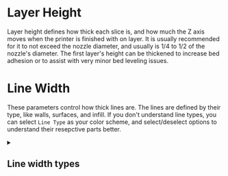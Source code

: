 # Layer Height
Layer height defines how thick each slice is, and how much the Z axis moves when the printer is finished with on layer. It is usually recommended for it to not exceed the nozzle diameter, and usually is 1/4 to 1/2 of the nozzle's diameter. The first layer's height can be thickened to increase bed adhesion or to assist with very minor bed leveling issues. 

# Line Width
These parameters control how thick lines are. The lines are defined by their type, like walls, surfaces, and infill. If you don't understand line types, you can select `Line Type` as your color scheme, and select/deselect options to understand their resepctive parts better.
<details>
  <summary><h2>Line width types</h2></summary>
    <dl>
      <dt><h3>Default</h3></dt>
      <dl>The default line width. It will be overrided by the parameters below in their respective scenarios.</dl>
      <dt><h3>First Layer</h3></dt>
      <dl>The line width for first layers-- it's usually larger to help it be more compressive and be slightly faster.</dl>
      <dt><h3>Outer Wall</h3></dt>
      <dl>The line width for outer walls.</dl>
      <dt><h3>Inner Wall</h3></dt>
      <dl>The line width for inner walls.</dl>
      <dt><h3>Top Surface</h3></dt>
      <dl>The line width for top surfaces.</dl>
      <dt><h3>Internal Solid Infill</h3></dt>
      <d1>The line width for internal solid infill.</d1>
      <dt><h3>Support</h3></dt>
      <dl>The line width for support sturctures.</dl>
    </dl>
</details>
